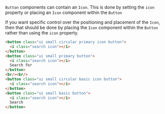 `Button` components can contain an `Icon`. This is done by setting the `icon` property or placing an `Icon` component within the `Button`

If you want specific control over the positioning and placement of the `Icon`, then that should be done by placing the `Icon` component within the `Button` rather than using the `icon` property.


```html
<button class="ui small circular primary icon button">
  <i class="search icon"></i>
</button>
<button class="ui small primary button">
  <i class="search icon"></i>
  Search for
</button>
<br/><br/>
<button class="ui small circular basic icon button">
  <i class="search icon"></i>
</button>
<button class="ui small basic button">
  <i class="search icon"></i>
  Search
</button>
```
